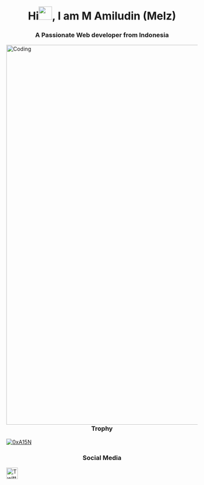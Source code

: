 <h1 align="center"> Hi<img src="https://raw.githubusercontent.com/nakulbhati/nakulbhati/master/contain/Hi.gif" width="35px">, I am M Amiludin (Melz) </h1>
<h3 align="center"> A Passionate Web developer from Indonesia </h3>
<img align="right" alt="Coding" width="1000"src="https://camo.githubusercontent.com/cae12fddd9d6982901d82580bdf321d81fb299141098ca1c2d4891870827bf17/68747470733a2f2f6d69726f2e6d656469756d2e636f6d2f6d61782f313336302f302a37513379765349765f7430696f4a2d5a2e676966">
<h3 align="center"> Trophy </h3>
<p align="left"> <a  href="https://github.com/ryo-ma/github-profile-trophy"><img src="https://github-profile-trophy.vercel.app/?username=0xA15N" alt="0xA15N" /></a> </p>
<h3 align="center"> Social Media </h3>
<a href="https://www.twitter.com/0xMelz"><img align=”left” alt="Twitter" width="30"src="https://github.com/gauravghongde/social-icons/blob/9d939e1c5b7ea4a24ac39c3e4631970c0aa1b920/SVG/Color/Twitter.svg"
